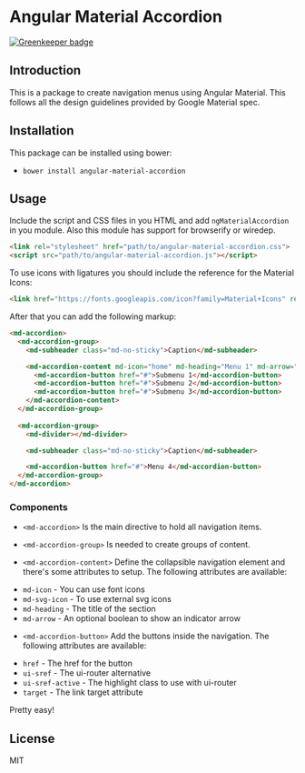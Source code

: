 # Angular Material Accordion

[![Greenkeeper badge](https://badges.greenkeeper.io/ajsb85/angular-material-accordion.svg)](https://greenkeeper.io/)

## Introduction

This is a package to create navigation menus using Angular Material. This follows all the design guidelines provided by Google Material spec.

## Installation

This package can be installed using bower:

* `bower install angular-material-accordion`

## Usage

Include the script and CSS files in you HTML and add `ngMaterialAccordion` in you module. Also this module has support for browserify or wiredep.

```html
<link rel="stylesheet" href="path/to/angular-material-accordion.css">
<script src="path/to/angular-material-accordion.js"></script>
```

To use icons with ligatures you should include the reference for the Material Icons:

```html
<link href="https://fonts.googleapis.com/icon?family=Material+Icons" rel="stylesheet">
```

After that you can add the following markup:
```html
<md-accordion>
  <md-accordion-group>
    <md-subheader class="md-no-sticky">Caption</md-subheader>

    <md-accordion-content md-icon="home" md-heading="Menu 1" md-arrow="true">
      <md-accordion-button href="#">Submenu 1</md-accordion-button>
      <md-accordion-button href="#">Submenu 2</md-accordion-button>
      <md-accordion-button href="#">Submenu 3</md-accordion-button>
    </md-accordion-content>
  </md-accordion-group>
  
  <md-accordion-group>
    <md-divider></md-divider>

    <md-subheader class="md-no-sticky">Caption</md-subheader>

    <md-accordion-button href="#">Menu 4</md-accordion-button>
  </md-accordion-group>
</md-accordion>
```

### Components

* `<md-accordion>`
Is the main directive to hold all navigation items.

* `<md-accordion-group>`
Is needed to create groups of content.

* `<md-accordion-content>`
Define the collapsible navigation element and there's some attributes to setup. The following attributes are available:
 - `md-icon` - You can use font icons
 - `md-svg-icon` - To use external svg icons
 - `md-heading` - The title of the section
 - `md-arrow` - An optional boolean to show an indicator arrow

* `<md-accordion-button>` 
 Add the buttons inside the navigation. The following attributes are available:
 - `href` - The href for the button
 - `ui-sref` - The ui-router alternative
 - `ui-sref-active` - The highlight class to use with ui-router
 - `target` - The link target attribute

Pretty easy!

## License

MIT

